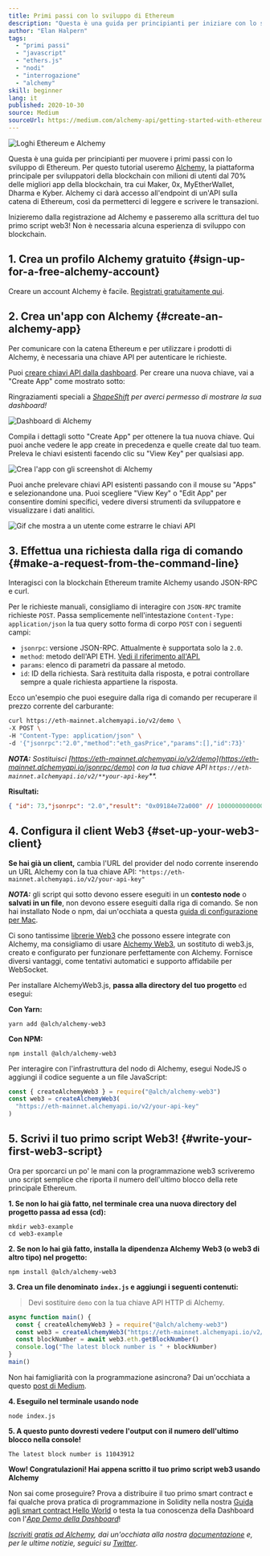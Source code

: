 ```yaml
---
title: Primi passi con lo sviluppo di Ethereum
description: "Questa è una guida per principianti per iniziare con lo sviluppo di Ethereum. Ti guideremo dal lancio di un endpoint API alla formulazione di una richiesta da riga di comando, fino alla scrittura del tuo primo script web3! Non è necessaria alcuna esperienza di sviluppo con le blockchain!"
author: "Elan Halpern"
tags:
  - "primi passi"
  - "javascript"
  - "ethers.js"
  - "nodi"
  - "interrogazione"
  - "alchemy"
skill: beginner
lang: it
published: 2020-10-30
source: Medium
sourceUrl: https://medium.com/alchemy-api/getting-started-with-ethereum-development-using-alchemy-c3d6a45c567f
---
```


![Loghi Ethereum e Alchemy](./ethereum-alchemy.png)

Questa è una guida per principianti per muovere i primi passi con lo sviluppo di Ethereum. Per questo tutorial useremo [Alchemy](https://alchemyapi.io/), la piattaforma principale per sviluppatori della blockchain con milioni di utenti dal 70% delle migliori app della blockchain, tra cui Maker, 0x, MyEtherWallet, Dharma e Kyber. Alchemy ci darà accesso all'endpoint di un'API sulla catena di Ethereum, così da permetterci di leggere e scrivere le transazioni.

Inizieremo dalla registrazione ad Alchemy e passeremo alla scrittura del tuo primo script web3! Non è necessaria alcuna esperienza di sviluppo con blockchain.

## 1. Crea un profilo Alchemy gratuito {#sign-up-for-a-free-alchemy-account}

Creare un account Alchemy è facile. [Registrati gratuitamente qui](https://dashboard.alchemyapi.io/signup/).

## 2. Crea un'app con Alchemy {#create-an-alchemy-app}

Per comunicare con la catena Ethereum e per utilizzare i prodotti di Alchemy, è necessaria una chiave API per autenticare le richieste.

Puoi [creare chiavi API dalla dashboard](http://dashboard.alchemyapi.io/). Per creare una nuova chiave, vai a "Create App" come mostrato sotto:

Ringraziamenti speciali a [_ShapeShift_](https://shapeshift.com/) _per averci permesso di mostrare la sua dashboard!_

![Dashboard di Alchemy](./alchemy-dashboard.png)

Compila i dettagli sotto "Create App" per ottenere la tua nuova chiave. Qui puoi anche vedere le app create in precedenza e quelle create dal tuo team. Preleva le chiavi esistenti facendo clic su "View Key" per qualsiasi app.

![Crea l'app con gli screenshot di Alchemy](./create-app.png)

Puoi anche prelevare chiavi API esistenti passando con il mouse su "Apps" e selezionandone una. Puoi scegliere "View Key" o "Edit App" per consentire domini specifici, vedere diversi strumenti da sviluppatore e visualizzare i dati analitici.

![Gif che mostra a un utente come estrarre le chiavi API](./pull-api-keys.gif)

## 3. Effettua una richiesta dalla riga di comando {#make-a-request-from-the-command-line}

Interagisci con la blockchain Ethereum tramite Alchemy usando JSON-RPC e curl.

Per le richieste manuali, consigliamo di interagire con `JSON-RPC` tramite richieste `POST`. Passa semplicemente nell'intestazione `Content-Type: application/json` la tua query sotto forma di corpo `POST` con i seguenti campi:

- `jsonrpc`: versione JSON-RPC. Attualmente è supportata solo la `2.0`.
- `method`: metodo dell'API ETH. [Vedi il riferimento all'API.](https://docs.alchemyapi.io/documentation/alchemy-api-reference/json-rpc)
- `params`: elenco di parametri da passare al metodo.
- `id`: ID della richiesta. Sarà restituita dalla risposta, e potrai controllare sempre a quale richiesta appartiene la risposta.

Ecco un'esempio che puoi eseguire dalla riga di comando per recuperare il prezzo corrente del carburante:

```bash
curl https://eth-mainnet.alchemyapi.io/v2/demo \
-X POST \
-H "Content-Type: application/json" \
-d '{"jsonrpc":"2.0","method":"eth_gasPrice","params":[],"id":73}'
```

_**NOTA:** Sostituisci [https://eth-mainnet.alchemyapi.io/v2/demo](https://eth-mainnet.alchemyapi.io/jsonrpc/demo) con la tua chiave API `https://eth-mainnet.alchemyapi.io/v2/**your-api-key`\*\*._

**Risultati:**

```json
{ "id": 73,"jsonrpc": "2.0","result": "0x09184e72a000" // 10000000000000 }
```

## 4. Configura il client Web3 {#set-up-your-web3-client}

**Se hai già un client,** cambia l'URL del provider del nodo corrente inserendo un URL Alchemy con la tua chiave API: `"https://eth-mainnet.alchemyapi.io/v2/your-api-key"`

**_NOTA:_** gli script qui sotto devono essere eseguiti in un **contesto node** o **salvati in un file**, non devono essere eseguiti dalla riga di comando. Se non hai installato Node o npm, dai un'occhiata a questa [guida di configurazione per Mac](https://app.gitbook.com/@alchemyapi/s/alchemy/guides/alchemy-for-macs).

Ci sono tantissime [librerie Web3](https://docs.alchemyapi.io/guides/getting-started#other-web3-libraries) che possono essere integrate con Alchemy, ma consigliamo di usare [Alchemy Web3](https://docs.alchemyapi.io/documentation/alchemy-web3), un sostituto di web3.js, creato e configurato per funzionare perfettamente con Alchemy. Fornisce diversi vantaggi, come tentativi automatici e supporto affidabile per WebSocket.

Per installare AlchemyWeb3.js, **passa alla directory del tuo progetto** ed esegui:

**Con Yarn:**

```
yarn add @alch/alchemy-web3
```

**Con NPM:**

```
npm install @alch/alchemy-web3
```

Per interagire con l'infrastruttura del nodo di Alchemy, esegui NodeJS o aggiungi il codice seguente a un file JavaScript:

```js
const { createAlchemyWeb3 } = require("@alch/alchemy-web3")
const web3 = createAlchemyWeb3(
  "https://eth-mainnet.alchemyapi.io/v2/your-api-key"
)
```

## 5. Scrivi il tuo primo script Web3! {#write-your-first-web3-script}

Ora per sporcarci un po' le mani con la programmazione web3 scriveremo uno script semplice che riporta il numero dell'ultimo blocco della rete principale Ethereum.

**1. Se non lo hai già fatto, nel terminale crea una nuova directory del progetto passa ad essa (cd):**

```
mkdir web3-example
cd web3-example
```

**2. Se non lo hai già fatto, installa la dipendenza Alchemy Web3 (o web3 di altro tipo) nel progetto:**

```
npm install @alch/alchemy-web3
```

**3. Crea un file denominato `index.js` e aggiungi i seguenti contenuti:**

> Devi sostituire `demo` con la tua chiave API HTTP di Alchemy.

```js
async function main() {
  const { createAlchemyWeb3 } = require("@alch/alchemy-web3")
  const web3 = createAlchemyWeb3("https://eth-mainnet.alchemyapi.io/v2/demo")
  const blockNumber = await web3.eth.getBlockNumber()
  console.log("The latest block number is " + blockNumber)
}
main()
```

Non hai famigliarità con la programmazione asincrona? Dai un'occhiata a questo [post di Medium](https://medium.com/better-programming/understanding-async-await-in-javascript-1d81bb079b2c).

**4. Eseguilo nel terminale usando node**

```
node index.js
```

**5. A questo punto dovresti vedere l'output con il numero dell'ultimo blocco nella console!**

```
The latest block number is 11043912
```

**Wow! Congratulazioni! Hai appena scritto il tuo primo script web3 usando Alchemy**

Non sai come proseguire? Prova a distribuire il tuo primo smart contract e fai qualche prova pratica di programmazione in Solidity nella nostra [Guida agli smart contract Hello World](https://docs.alchemyapi.io/tutorials/hello-world-smart-contract) o testa la tua conoscenza della Dashboard con l'[_App Demo della Dashboard_](https://docs.alchemyapi.io/tutorials/demo-app)!

_[Iscriviti gratis ad Alchemy](https://dashboard.alchemyapi.io/signup/), dai un'occhiata alla nostra [documentazione](https://docs.alchemyapi.io/) e, per le ultime notizie, seguici su [Twitter](https://twitter.com/AlchemyPlatform)_.
